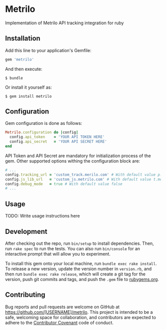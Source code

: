 # Metrilo

Implementation of Metrilo API tracking integration for ruby

## Installation

Add this line to your application's Gemfile:

```ruby
gem 'metrilo'
```

And then execute:

    $ bundle

Or install it yourself as:

    $ gem install metrilo

## Configuration

Gem configuration is done as follows:

```ruby
Metrilo.configuration do |config|
  config.api_token    = 'YOUR API TOKEN HERE'
  config.api_secret   = 'YOUR API SECRET HERE'
end
```

API Token and API Secret are mandatory for initialization process of the gem.
Other supported options withing the configuration block are:

```ruby
# ...
config.tracking_url = 'custom_track.merilo.com' # With default value p.metrilo.com
config.js_lib_url   = 'custom_js.metrilo.com' # With default value t.metrilo.com
config.debug_mode   = true # With default value false
# ...
```

## Usage

TODO: Write usage instructions here

## Development

After checking out the repo, run `bin/setup` to install dependencies. Then, run `rake spec` to run the tests. You can also run `bin/console` for an interactive prompt that will allow you to experiment.

To install this gem onto your local machine, run `bundle exec rake install`. To release a new version, update the version number in `version.rb`, and then run `bundle exec rake release`, which will create a git tag for the version, push git commits and tags, and push the `.gem` file to [rubygems.org](https://rubygems.org).

## Contributing

Bug reports and pull requests are welcome on GitHub at https://github.com/[USERNAME]/metrilo. This project is intended to be a safe, welcoming space for collaboration, and contributors are expected to adhere to the [Contributor Covenant](contributor-covenant.org) code of conduct.
